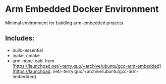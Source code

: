 # Arm Embedded Docker Environment
Minimal environment for building arm-embedded projects

## Includes:
 - build-essential
 - make, cmake
 - arm-none-eabi from [https://launchpad.net/~terry.guo/+archive/ubuntu/gcc-arm-embedded](https://launchpad.    net/~terry.guo/+archive/ubuntu/gcc-arm-embedded)

 

